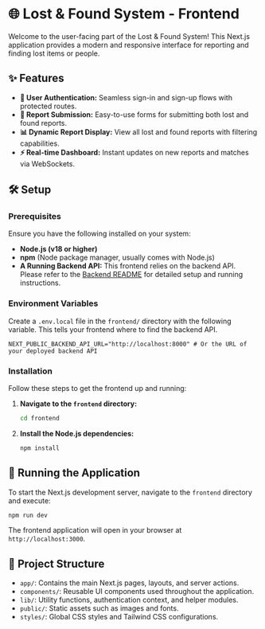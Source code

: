 # 🌐 Lost & Found System - Frontend

Welcome to the user-facing part of the Lost & Found System! This Next.js application provides a modern and responsive interface for reporting and finding lost items or people.

## ✨ Features

-   **🔐 User Authentication:** Seamless sign-in and sign-up flows with protected routes.
-   **📝 Report Submission:** Easy-to-use forms for submitting both lost and found reports.
-   **📊 Dynamic Report Display:** View all lost and found reports with filtering capabilities.
-   **⚡ Real-time Dashboard:** Instant updates on new reports and matches via WebSockets.

## 🛠️ Setup

### Prerequisites

Ensure you have the following installed on your system:

-   **Node.js (v18 or higher)**
-   **npm** (Node package manager, usually comes with Node.js)
-   **A Running Backend API:** This frontend relies on the backend API. Please refer to the [Backend README](../backend/README.md) for detailed setup and running instructions.

### Environment Variables

Create a `.env.local` file in the `frontend/` directory with the following variable. This tells your frontend where to find the backend API.

```dotenv
NEXT_PUBLIC_BACKEND_API_URL="http://localhost:8000" # Or the URL of your deployed backend API
```

### Installation

Follow these steps to get the frontend up and running:

1.  **Navigate to the `frontend` directory:**
    ```bash
    cd frontend
    ```

2.  **Install the Node.js dependencies:**
    ```bash
    npm install
    ```

## 🚀 Running the Application

To start the Next.js development server, navigate to the `frontend` directory and execute:

```bash
npm run dev
```

The frontend application will open in your browser at `http://localhost:3000`.

## 📁 Project Structure

-   `app/`: Contains the main Next.js pages, layouts, and server actions.
-   `components/`: Reusable UI components used throughout the application.
-   `lib/`: Utility functions, authentication context, and helper modules.
-   `public/`: Static assets such as images and fonts.
-   `styles/`: Global CSS styles and Tailwind CSS configurations.
